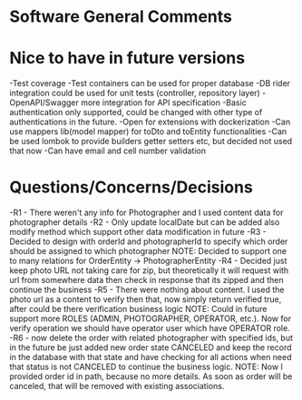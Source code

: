 # Software General Comments

# Nice to have in future versions
-Test coverage
-Test containers can be used for proper database
-DB rider integration could be used for unit tests (controller, repository layer)
-OpenAPI/Swagger more integration for API specification
-Basic authentication only supported, could be changed with other type of authentications in the future.
-Open for extensions with dockerization
-Can use mappers lib(model mapper) for toDto and toEntity functionalities
-Can be used lombok to provide builders getter setters etc, but decided not used that now
-Can have email and cell number validation

# Questions/Concerns/Decisions

-R1 - There weren't any info for Photographer and I used content data for photographer details
-R2 - Only update localDate but can be added also modify method which support other data modification in future
-R3 - Decided to design with orderId and photographerId to specify which order should be assigned to which photographer
NOTE: Decided to support one to many relations for OrderEntity -> PhotographerEntity
-R4 - Decided just keep photo URL not taking care for zip, but theoretically it will request with url from somewhere data then check in response that its zipped and then continue the business
-R5 - There were nothing about content. I used the photo url as a content to verify then that, now simply return verified true, after could be there verification business logic
NOTE: Could in future support more ROLES (ADMIN, PHOTOGRAPHER, OPERATOR, etc.). Now for verify operation we should have operator user which have OPERATOR role.
-R6 - now delete the order with related photographer with specified ids, but in the future be just added new order state CANCELED and keep the record in the database with that state and have checking for all actions when need that status is not CANCELED to continue the business logic.
NOTE: Now I provided order id in path, because no more details. As soon as order will be canceled, that will be removed with existing associations.